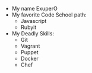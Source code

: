  - My name ExuperO
 - My favorite Code School path: 
 	- Javascript
 	- Rubyit
 - My Deadly Skills:
 	- Git
 	- Vagrant
 	- Puppet
 	- Docker
 	- Chef
 
